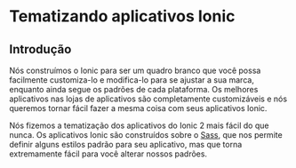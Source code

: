 Tematizando aplicativos Ionic
=============================

Introdução
-----------------------------

Nós construímos o Ionic para ser um quadro branco que você possa facilmente customiza-lo e modifica-lo para se ajustar a sua marca, enquanto ainda segue os padrões de cada plataforma. Os melhores aplicativos nas lojas de aplicativos são completamente customizáveis e nós queremos tornar fácil fazer a mesma coisa com seus aplicativos Ionic.

Nós fizemos a tematização dos aplicativos do Ionic 2 mais fácil do que nunca. Os aplicativos Ionic são construídos sobre o [Sass](http://ionicframework.com/docs/what-is/#sass), que nos permite definir alguns estilos padrão para seu aplicativo, mas que torna extremamente fácil para você alterar nossos padrões. 